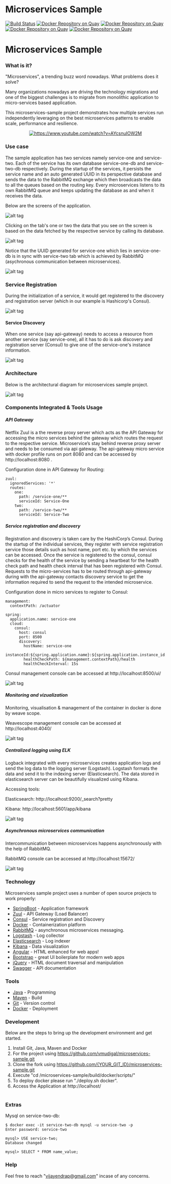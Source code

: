 # Microservices Sample

[![Build Status](https://travis-ci.org/vmudigal/microservices-sample.svg?branch=master)](https://travis-ci.org/vmudigal/microservices-sample)
[![Docker Repository on Quay](https://quay.io/repository/microservices-sample/api-gateway/status "Docker Repository on Quay")](https://quay.io/repository/microservices-sample/api-gateway)
[![Docker Repository on Quay](https://quay.io/repository/microservices-sample/service-one/status "Docker Repository on Quay")](https://quay.io/repository/microservices-sample/service-one)
[![Docker Repository on Quay](https://quay.io/repository/microservices-sample/service-two/status "Docker Repository on Quay")](https://quay.io/repository/microservices-sample/service-two)
[![Docker Repository on Quay](https://quay.io/repository/microservices-sample/web-application/status "Docker Repository on Quay")](https://quay.io/repository/microservices-sample/web-application)

# Microservices Sample

### What is it?

"Microservices", a trending buzz word nowadays. What problems does it solve?

Many organizations nowadays are driving the technology migrations and one of the biggest challenges is to migrate from monolithic application to micro-services based application.

This microservices-sample project demonstrates how multiple services run independently leveraging on the best microservices patterns to enable scale, performance and resilience.

<p align="center">
  <a href="https://www.youtube.com/watch?v=AYcsnuIOW2M" target="_blank" rel="noopener noreferrer"><img src="https://img.youtube.com/vi/AYcsnuIOW2M/0.jpg" alt="https://www.youtube.com/watch?v=AYcsnuIOW2M"/></a>
</p>

### Use case

The sample application has two services namely service-one and service-two. Each of the service has its own database service-one-db and service-two-db respectively. During the startup of the services, it persists the service name and an auto generated UUID in its perspective database and sends the data to the RabbitMQ exchange which then broadcasts the data to all the queues based on the routing key. Every microservices listens to its own RabbitMQ queue and keeps updating the database as and when it receives the data.

Below are the screens of the application.

![alt tag](https://github.com/vmudigal/microservices-sample/blob/version-5/documents/screens/_Web%20App/01.%20Home.png?raw=true)

Clicking on the tab's one or two the data that you see on the screen is based on the data fetched by the respective service by calling its database.

![alt tag](https://github.com/vmudigal/microservices-sample/blob/version-5/documents/screens/_Web%20App/02.%20One.png?raw=true)

Notice that the UUID generated for service-one which lies in service-one-db is in sync with service-two tab which is achieved by RabbitMQ (asychronous communication between microservices). 

![alt tag](https://github.com/vmudigal/microservices-sample/blob/version-5/documents/screens/_Web%20App/03.%20Two.png?raw=true)

### Service Registration

During the initialization of a service, it would get registered to the discovery and registration server (which in our example is Hashicorp's Consul).

![alt tag](https://github.com/vmudigal/microservices-sample/blob/version-5/documents/sequence-diagram/microservices-sample%20(service%20registration%20sequence).png?raw=true)

#### Service Discovery

 When one service (say api-gateway) needs to access a resource from another service (say service-one), all it has to do is ask discovery and registration server (Consul) to give one of the service-one's instance information.
 
![alt tag](https://github.com/vmudigal/microservices-sample/blob/version-5/documents/sequence-diagram/microservices-sample%20(service%20discovery%20sequence).png?raw=true)

### Architecture

Below is the architectural diagram for microservices sample project.

![alt tag](https://github.com/vmudigal/microservices-sample/blob/version-5/documents/architecture/Infrastructure.png?raw=true)

### Components Integrated & Tools Usage   
##### API Gateway
   
Netflix Zuul is a the reverse proxy server which acts as the API Gateway for accessing the micro services behind the gateway which routes the request to the respective service. Microservice’s stay behind reverse proxy server and needs to be consumed via api gateway. The api-gateway micro service with docker profile runs on port 8080 and can be accessed by http://localhost:8080 .   

Configuration done in API Gateway for Routing:   
```
zuul:
  ignoredServices: '*'
  routes:
    one:
      path: /service-one/**
      serviceId: Service-One
    two:
      path: /service-two/**
      serviceId: Service-Two
```

##### Service registration and discovery   

Registration and discovery is taken care by the HashiCorp’s Consul. During the startup of the individual services, they register with service registration service those details such as host name, port etc. by which the services can be accessed. Once the service is registered to the consul, consul checks for the health of the service by sending a heartbeat for the health check path and health check interval that has been registered with Consul. Requests to the micro-services has to be routed through api-gateway during with the api-gateway contacts discovery service to get the information required to send the request to the intended microservice. 

Configuration done in micro services to register to Consul:   
```
management:
  contextPath: /actuator

spring:
  application.name: service-one
  cloud:
    consul:
      host: consul
      port: 8500
      discovery:
        hostName: service-one
        instanceId:${spring.application.name}:${spring.application.instance_id:${random.value}}
        healthCheckPath: ${management.contextPath}/health
        healthCheckInterval: 15s
```
Consul management console can be accessed at http://localhost:8500/ui/ 

![alt tag](https://github.com/vmudigal/microservices-sample/blob/version-5/documents/screens/Consul/consul.png?raw=true)
 
##### Monitoring and vizualization

Monitoring, visualisation & management of the container in docker is done by weave scope.   

Weavescope management console can be accessed at http://localhost:4040/   

![alt tag](https://github.com/vmudigal/microservices-sample/blob/version-5/documents/screens/Weavescope/weavescope.png?raw=true)

##### Centralized logging using ELK

Logback integrated with every microservices creates application logs and send the log data to the logging server (Logstash). Logstash formats the data and send it to the indexing server (Elasticsearch). The data stored in elasticsearch server can be beautifully visualized using Kibana.   

Accessing tools:   

Elasticsearch: http://localhost:9200/_search?pretty   

Kibana: http://localhost:5601/app/kibana

![alt tag](https://github.com/vmudigal/microservices-sample/blob/version-5/documents/screens/Kibana/kibana.png?raw=true)

##### Asynchronous microservices communication  

Intercommunication between microservices happens asynchronously with the help of RabbitMQ.

RabbitMQ console can be accessed at http://localhost:15672/

![alt tag](https://github.com/vmudigal/microservices-sample/blob/version-5/documents/screens/RabbitMQ/3.rabbit-queues.png?raw=true)

### Technology

Microservices sample project uses a number of open source projects to work properly:

* [SpringBoot] - Application framework
* [Zuul] - API Gateway (Load Balancer)
* [Consul] - Service registration and Discovery
* [Docker] - Containerization platform
* [RabbitMQ] - asynchronous microservices messaging.
* [Logstash] - Log collector
* [Elasticsearch] - Log indexer
* [Kibana] - Data visualization
* [Angular] - HTML enhanced for web apps!
* [Bootstrap] - great UI boilerplate for modern web apps
* [jQuery] - HTML document traversal and manipulation
* [Swagger] - API documentation

### Tools

* [Java] - Programming
* [Maven] - Build
* [Git] - Version control
* [Docker] - Deployment

### Development

Below are the steps to bring up the development environment and get started.

1) Install Git, Java, Maven and Docker</br>
2) For the project using https://github.com/vmudigal/microservices-sample.git
3) Clone the fork using https://github.com/{YOUR_GIT_ID}/microservices-sample.git</br>
4) Execute "cd /microservices-sample/build/docker/scripts/"</br>
5) To deploy docker please run "./deploy.sh docker".</br>
6) Access the Application at http://localhost/</br></br>

### Extras

Mysql on service-two-db:
```
$ docker exec -it service-two-db mysql -u service-two -p
Enter password: service-two

mysql> USE service-two;
Database changed

mysql> SELECT * FROM name_value;

```

### Help

Feel free to reach "vijayendrap@gmail.com" incase of any concerns.

[//]: # (These are reference links used in the body of this note and get stripped out when the markdown processor does its job.)

   [Bootstrap]: <http://twitter.github.com/bootstrap/>
   [jQuery]: <http://jquery.com>
   [Angular]: <https://angular.io/>
   [SpringBoot]: <https://projects.spring.io/spring-boot/>
   [Consul]: <https://www.consul.io>
   [Docker]: <https://www.docker.com>
   [Zuul]: <https://github.com/Netflix/zuul/wiki>
   [Kitematic]: <https://kitematic.com>
   [Maven]: <https://maven.apache.org>
   [MySQL]: <https://www.mysql.com>
   [Git]: <https://git-scm.com>
   [Java]: <https://go.java>
   [Logstash]: <https://www.elastic.co/products/logstash>
   [Elasticsearch]: <https://www.elastic.co/products/elasticsearch>
   [Kibana]: <https://www.elastic.co/products/kibana>
   [RabbitMQ]: <https://www.rabbitmq.com/>
   [Swagger]: <https://swagger.io/>
   
